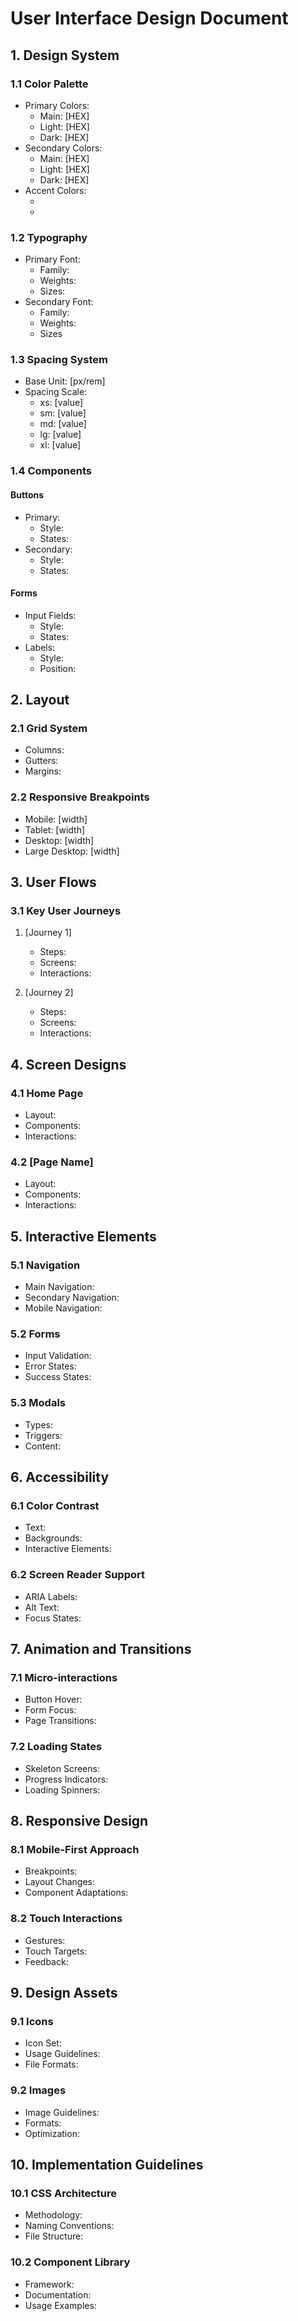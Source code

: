 # User Interface Design Document

## 1. Design System
### 1.1 Color Palette
- Primary Colors:
  - Main: [HEX]
  - Light: [HEX]
  - Dark: [HEX]
- Secondary Colors:
  - Main: [HEX]
  - Light: [HEX]
  - Dark: [HEX]
- Accent Colors:
  - [Color 1]: [HEX]
  - [Color 2]: [HEX]

### 1.2 Typography
- Primary Font:
  - Family:
  - Weights:
  - Sizes:
- Secondary Font:
  - Family:
  - Weights:
  - Sizes

### 1.3 Spacing System
- Base Unit: [px/rem]
- Spacing Scale:
  - xs: [value]
  - sm: [value]
  - md: [value]
  - lg: [value]
  - xl: [value]

### 1.4 Components
#### Buttons
- Primary:
  - Style:
  - States:
- Secondary:
  - Style:
  - States:

#### Forms
- Input Fields:
  - Style:
  - States:
- Labels:
  - Style:
  - Position:

## 2. Layout
### 2.1 Grid System
- Columns:
- Gutters:
- Margins:

### 2.2 Responsive Breakpoints
- Mobile: [width]
- Tablet: [width]
- Desktop: [width]
- Large Desktop: [width]

## 3. User Flows
### 3.1 Key User Journeys
1. [Journey 1]
   - Steps:
   - Screens:
   - Interactions:

2. [Journey 2]
   - Steps:
   - Screens:
   - Interactions:

## 4. Screen Designs
### 4.1 Home Page
- Layout:
- Components:
- Interactions:

### 4.2 [Page Name]
- Layout:
- Components:
- Interactions:

## 5. Interactive Elements
### 5.1 Navigation
- Main Navigation:
- Secondary Navigation:
- Mobile Navigation:

### 5.2 Forms
- Input Validation:
- Error States:
- Success States:

### 5.3 Modals
- Types:
- Triggers:
- Content:

## 6. Accessibility
### 6.1 Color Contrast
- Text:
- Backgrounds:
- Interactive Elements:

### 6.2 Screen Reader Support
- ARIA Labels:
- Alt Text:
- Focus States:

## 7. Animation and Transitions
### 7.1 Micro-interactions
- Button Hover:
- Form Focus:
- Page Transitions:

### 7.2 Loading States
- Skeleton Screens:
- Progress Indicators:
- Loading Spinners:

## 8. Responsive Design
### 8.1 Mobile-First Approach
- Breakpoints:
- Layout Changes:
- Component Adaptations:

### 8.2 Touch Interactions
- Gestures:
- Touch Targets:
- Feedback:

## 9. Design Assets
### 9.1 Icons
- Icon Set:
- Usage Guidelines:
- File Formats:

### 9.2 Images
- Image Guidelines:
- Formats:
- Optimization:

## 10. Implementation Guidelines
### 10.1 CSS Architecture
- Methodology:
- Naming Conventions:
- File Structure:

### 10.2 Component Library
- Framework:
- Documentation:
- Usage Examples: 